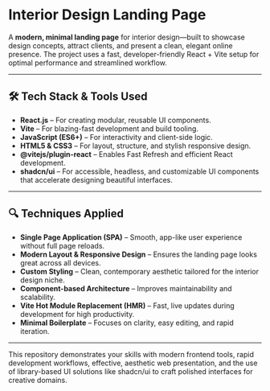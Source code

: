 # Interior Design Landing Page

A **modern, minimal landing page** for interior design—built to showcase design concepts, attract clients, and present a clean, elegant online presence. The project uses a fast, developer-friendly React + Vite setup for optimal performance and streamlined workflow.

---

## 🛠️ Tech Stack & Tools Used

- **React.js** – For creating modular, reusable UI components.
- **Vite** – For blazing-fast development and build tooling.
- **JavaScript (ES6+)** – For interactivity and client-side logic.
- **HTML5 & CSS3** – For layout, structure, and stylish responsive design.
- **@vitejs/plugin-react** – Enables Fast Refresh and efficient React development.
- **shadcn/ui** – For accessible, headless, and customizable UI components that accelerate designing beautiful interfaces.

---

## 🔍 Techniques Applied

- **Single Page Application (SPA)** – Smooth, app-like user experience without full page reloads.
- **Modern Layout & Responsive Design** – Ensures the landing page looks great across all devices.
- **Custom Styling** – Clean, contemporary aesthetic tailored for the interior design niche.
- **Component-based Architecture** – Improves maintainability and scalability.
- **Vite Hot Module Replacement (HMR)** – Fast, live updates during development for high productivity.
- **Minimal Boilerplate** – Focuses on clarity, easy editing, and rapid iteration.

---

This repository demonstrates your skills with modern frontend tools, rapid development workflows, effective, aesthetic web presentation, and the use of library-based UI solutions like shadcn/ui to craft polished interfaces for creative domains.

